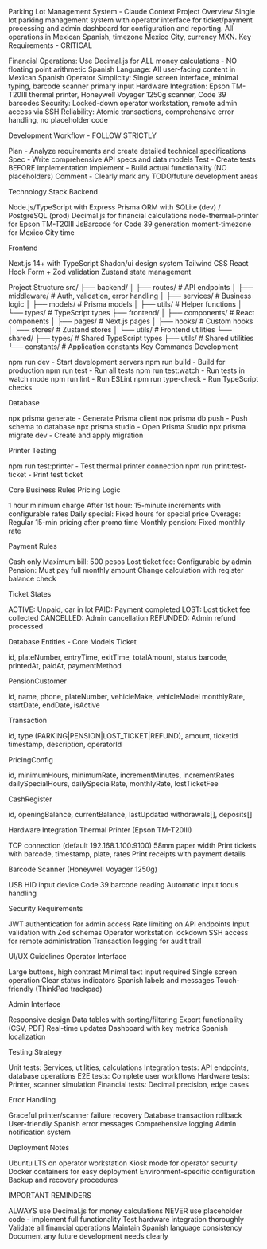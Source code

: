 Parking Lot Management System - Claude Context
Project Overview
Single lot parking management system with operator interface for ticket/payment processing and admin dashboard for configuration and reporting. All operations in Mexican Spanish, timezone Mexico City, currency MXN.
Key Requirements - CRITICAL

Financial Operations: Use Decimal.js for ALL money calculations - NO floating point arithmetic
Spanish Language: All user-facing content in Mexican Spanish
Operator Simplicity: Single screen interface, minimal typing, barcode scanner primary input
Hardware Integration: Epson TM-T20III thermal printer, Honeywell Voyager 1250g scanner, Code 39 barcodes
Security: Locked-down operator workstation, remote admin access via SSH
Reliability: Atomic transactions, comprehensive error handling, no placeholder code

Development Workflow - FOLLOW STRICTLY

Plan - Analyze requirements and create detailed technical specifications
Spec - Write comprehensive API specs and data models
Test - Create tests BEFORE implementation
Implement - Build actual functionality (NO placeholders)
Comment - Clearly mark any TODO/future development areas

Technology Stack
Backend

Node.js/TypeScript with Express
Prisma ORM with SQLite (dev) / PostgreSQL (prod)
Decimal.js for financial calculations
node-thermal-printer for Epson TM-T20III
JsBarcode for Code 39 generation
moment-timezone for Mexico City time

Frontend

Next.js 14+ with TypeScript
Shadcn/ui design system
Tailwind CSS
React Hook Form + Zod validation
Zustand state management

Project Structure
src/
├── backend/
│   ├── routes/          # API endpoints
│   ├── middleware/      # Auth, validation, error handling
│   ├── services/        # Business logic
│   ├── models/          # Prisma models
│   ├── utils/           # Helper functions
│   └── types/           # TypeScript types
├── frontend/
│   ├── components/      # React components
│   ├── pages/           # Next.js pages
│   ├── hooks/           # Custom hooks
│   ├── stores/          # Zustand stores
│   └── utils/           # Frontend utilities
└── shared/
    ├── types/           # Shared TypeScript types
    ├── utils/           # Shared utilities
    └── constants/       # Application constants
Key Commands
Development

npm run dev - Start development servers
npm run build - Build for production
npm run test - Run all tests
npm run test:watch - Run tests in watch mode
npm run lint - Run ESLint
npm run type-check - Run TypeScript checks

Database

npx prisma generate - Generate Prisma client
npx prisma db push - Push schema to database
npx prisma studio - Open Prisma Studio
npx prisma migrate dev - Create and apply migration

Printer Testing

npm run test:printer - Test thermal printer connection
npm run print:test-ticket - Print test ticket

Core Business Rules
Pricing Logic

1 hour minimum charge
After 1st hour: 15-minute increments with configurable rates
Daily special: Fixed hours for special price
Overage: Regular 15-min pricing after promo time
Monthly pension: Fixed monthly rate

Payment Rules

Cash only
Maximum bill: 500 pesos
Lost ticket fee: Configurable by admin
Pension: Must pay full monthly amount
Change calculation with register balance check

Ticket States

ACTIVE: Unpaid, car in lot
PAID: Payment completed
LOST: Lost ticket fee collected
CANCELLED: Admin cancellation
REFUNDED: Admin refund processed

Database Entities - Core Models
Ticket

id, plateNumber, entryTime, exitTime, totalAmount, status
barcode, printedAt, paidAt, paymentMethod

PensionCustomer

id, name, phone, plateNumber, vehicleMake, vehicleModel
monthlyRate, startDate, endDate, isActive

Transaction

id, type (PARKING|PENSION|LOST_TICKET|REFUND), amount, ticketId
timestamp, description, operatorId

PricingConfig

id, minimumHours, minimumRate, incrementMinutes, incrementRates
dailySpecialHours, dailySpecialRate, monthlyRate, lostTicketFee

CashRegister

id, openingBalance, currentBalance, lastUpdated
withdrawals[], deposits[]

Hardware Integration
Thermal Printer (Epson TM-T20III)

TCP connection (default 192.168.1.100:9100)
58mm paper width
Print tickets with barcode, timestamp, plate, rates
Print receipts with payment details

Barcode Scanner (Honeywell Voyager 1250g)

USB HID input device
Code 39 barcode reading
Automatic input focus handling

Security Requirements

JWT authentication for admin access
Rate limiting on API endpoints
Input validation with Zod schemas
Operator workstation lockdown
SSH access for remote administration
Transaction logging for audit trail

UI/UX Guidelines
Operator Interface

Large buttons, high contrast
Minimal text input required
Single screen operation
Clear status indicators
Spanish labels and messages
Touch-friendly (ThinkPad trackpad)

Admin Interface

Responsive design
Data tables with sorting/filtering
Export functionality (CSV, PDF)
Real-time updates
Dashboard with key metrics
Spanish localization

Testing Strategy

Unit tests: Services, utilities, calculations
Integration tests: API endpoints, database operations
E2E tests: Complete user workflows
Hardware tests: Printer, scanner simulation
Financial tests: Decimal precision, edge cases

Error Handling

Graceful printer/scanner failure recovery
Database transaction rollback
User-friendly Spanish error messages
Comprehensive logging
Admin notification system

Deployment Notes

Ubuntu LTS on operator workstation
Kiosk mode for operator security
Docker containers for easy deployment
Environment-specific configuration
Backup and recovery procedures

IMPORTANT REMINDERS

ALWAYS use Decimal.js for money calculations
NEVER use placeholder code - implement full functionality
Test hardware integration thoroughly
Validate all financial operations
Maintain Spanish language consistency
Document any future development needs clearly